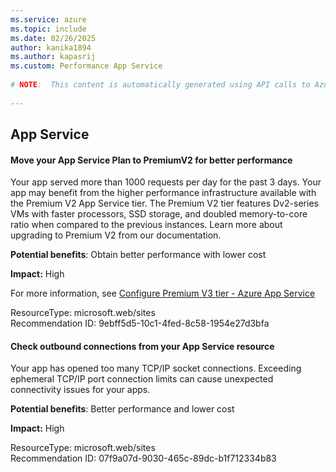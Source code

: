```yaml
---
ms.service: azure
ms.topic: include
ms.date: 02/26/2025
author: kanika1894
ms.author: kapasrij
ms.custom: Performance App Service
  
# NOTE:  This content is automatically generated using API calls to Azure. Any edits made on these files will be overwritten in the next run of the script. 
  
---
```

  
## App Service  
  
<!--9ebff5d5-10c1-4fed-8c58-1954e27d3bfa_begin-->

#### Move your App Service Plan to PremiumV2 for better performance  
  
Your app served more than 1000 requests per day for the past 3 days. Your app may benefit from the higher performance infrastructure available with the Premium V2 App Service tier. The Premium V2 tier features Dv2-series VMs with faster processors, SSD storage, and doubled memory-to-core ratio when compared to the previous instances. Learn more about upgrading to Premium V2 from our documentation.  
  
**Potential benefits**: Obtain better performance with lower cost  

**Impact:** High
  
For more information, see [Configure Premium V3 tier - Azure App Service](https://aka.ms/ant-premiumv2)  

ResourceType: microsoft.web/sites  
Recommendation ID: 9ebff5d5-10c1-4fed-8c58-1954e27d3bfa  


<!--9ebff5d5-10c1-4fed-8c58-1954e27d3bfa_end-->

<!--07f9a07d-9030-465c-89dc-b1f712334b83_begin-->

#### Check outbound connections from your App Service resource  
  
Your app has opened too many TCP/IP socket connections. Exceeding ephemeral TCP/IP port connection limits can cause unexpected connectivity issues for your apps.  
  
**Potential benefits**: Better performance and lower cost  

**Impact:** High
  
  

ResourceType: microsoft.web/sites  
Recommendation ID: 07f9a07d-9030-465c-89dc-b1f712334b83  


<!--07f9a07d-9030-465c-89dc-b1f712334b83_end-->

<!--articleBody-->
